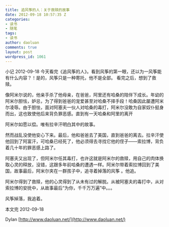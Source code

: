 ```yaml
---
title: 追风筝的人：关于救赎的故事
date: 2012-09-18 10:57:35 Z
categories:
- 读书
- 随笔
tags:
- 读书
author: daoluan
comments: true
layout: post
wordpress_id: 1061
---
```


小记
2012-09-18 今天看完《追风筝的人》。看到风筝的第一眼，还以为一风筝能有什么内容？！是的，风筝只是一种寄托，他不是全部。
看完之后，想到了救赎。

像阿米尔说的，他亲手杀了他母亲，在爸爸，阿里还有哈桑的陪伴下成长。年幼的阿米尔胆怯，妒忌，为了得到爸爸的宠爱甚至对哈桑不择手段！哈桑因此屡遭阿米尔凌辱。由于胆怯，面对阿塞夫一伙人对哈桑的毒打，阿米尔没敢为自家奴仆挺身而出，这也致使他后来背负罪恶感。直到有一天哈桑和阿里的离开

<!-- more -->

阿米尔如愿以偿。唯有拉辛汗明白其中的故事。

然而战乱没使他安心下来。最后，他和爸爸去了美国，直到爸爸的离去。拉辛汗使他回到了阿富汗，可哈桑已经死了，他必须得去寻找它他的侄子——索拉博，背负着几十年的罪恶感上路了。

阿塞夫又出现了，但阿米尔任其毒打，也许这就是阿米尔的救赎，用自己的肉体换取心灵的释放，没错，这跟多年前哈桑的遭遇一样。阿米尔带着索拉博回到了美国，故事最后，阿米尔夹在一群孩子中，追寻着掉落的风筝
。他追。

阿米尔得到了救赎，他的心灵得到了从未有过的解脱。从被阿塞夫的毒打中，从对索拉博的安抚中，从故事最后“为你，千千万万遍”中。。。

风筝掉落，我追着。

本文完 2012-09-18

Dylan [http://www.daoluan.net/](http://www.daoluan.net/)
